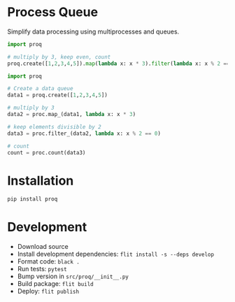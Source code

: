 # Process Queue

Simplify data processing using multiprocesses and queues.

```python
import proq

# multiply by 3, keep even, count
proq.create([1,2,3,4,5]).map(lambda x: x * 3).filter(lambda x: x % 2 == 0).count()
```


```python
import proq

# Create a data queue
data1 = proq.create([1,2,3,4,5])

# multiply by 3
data2 = proc.map_(data1, lambda x: x * 3)

# keep elements divisible by 2
data3 = proc.filter_(data2, lambda x: x % 2 == 0)

# count
count = proc.count(data3)
```

# Installation

```bash
pip install proq
```

#  Development

* Download source
* Install development dependencies: `flit install -s --deps develop`
* Format code: `black .`
* Run tests: `pytest`
* Bump version in `src/proq/__init__.py`
* Build package: `flit build`
* Deploy: `flit publish`
